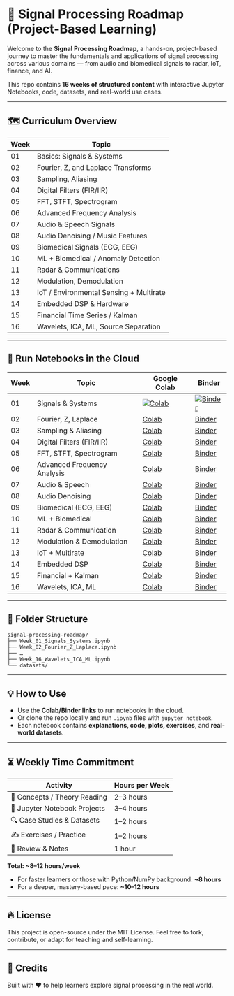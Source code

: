 # 🧠 Signal Processing Roadmap (Project-Based Learning)

Welcome to the **Signal Processing Roadmap**, a hands-on, project-based journey to master the fundamentals and applications of signal processing across various domains — from audio and biomedical signals to radar, IoT, finance, and AI.

This repo contains **16 weeks of structured content** with interactive Jupyter Notebooks, code, datasets, and real-world use cases.

---

## 🗺️ Curriculum Overview

| Week | Topic |
|------|-------|
| 01 | Basics: Signals & Systems |
| 02 | Fourier, Z, and Laplace Transforms |
| 03 | Sampling, Aliasing |
| 04 | Digital Filters (FIR/IIR) |
| 05 | FFT, STFT, Spectrogram |
| 06 | Advanced Frequency Analysis |
| 07 | Audio & Speech Signals |
| 08 | Audio Denoising / Music Features |
| 09 | Biomedical Signals (ECG, EEG) |
| 10 | ML + Biomedical / Anomaly Detection |
| 11 | Radar & Communications |
| 12 | Modulation, Demodulation |
| 13 | IoT / Environmental Sensing + Multirate |
| 14 | Embedded DSP & Hardware |
| 15 | Financial Time Series / Kalman |
| 16 | Wavelets, ICA, ML, Source Separation |

---

## 🚀 Run Notebooks in the Cloud

| Week | Topic | Google Colab | Binder |
|------|-------|---------------|--------|
| 01 | Signals & Systems | [![Colab](https://colab.research.google.com/assets/colab-badge.svg)](https://colab.research.google.com/github/minthanthtoo/signal-processing-roadmap/blob/main/Week_01_Signals_And_Systems.ipynb) | [![Binder](https://mybinder.org/badge_logo.svg)](https://mybinder.org/v2/gh/minthanthtoo/signal-processing-roadmap/HEAD?filepath=Week_01_Signals_And_Systems.ipynb) |
| 02 | Fourier, Z, Laplace | [Colab](https://colab.research.google.com/github/minthanthtoo/signal-processing-roadmap/blob/main/Week_02_Sampling_And_Aliasing.ipynb) | [Binder](https://mybinder.org/v2/gh/minthanthtoo/signal-processing-roadmap/HEAD?filepath=Week_02_Sampling_And_Aliasing.ipynb) |
| 03 | Sampling & Aliasing | [Colab](https://colab.research.google.com/github/minthanthtoo/signal-processing-roadmap/blob/main/Week_03_Fourier_Series_and_DFT.ipynb) | [Binder](https://mybinder.org/v2/gh/minthanthtoo/signal-processing-roadmap/HEAD?filepath=Week_03_Fourier_Series_and_DFT.ipynb) |
| 04 | Digital Filters (FIR/IIR) | [Colab](https://colab.research.google.com/github/minthanthtoo/signal-processing-roadmap/blob/main/Week_04_Digital_Filters.ipynb) | [Binder](https://mybinder.org/v2/gh/minthanthtoo/signal-processing-roadmap/HEAD?filepath=Week_04_Digital_Filters.ipynb) |
| 05 | FFT, STFT, Spectrogram | [Colab](https://colab.research.google.com/github/minthanthtoo/signal-processing-roadmap/blob/main/Week_05_FFT_STFT_Spectrogram.ipynb) | [Binder](https://mybinder.org/v2/gh/minthanthtoo/signal-processing-roadmap/HEAD?filepath=Week_05_FFT_STFT_Spectrogram.ipynb) |
| 06 | Advanced Frequency Analysis | [Colab](https://colab.research.google.com/github/minthanthtoo/signal-processing-roadmap/blob/main/Week_06_Advanced_Spectral.ipynb) | [Binder](https://mybinder.org/v2/gh/minthanthtoo/signal-processing-roadmap/HEAD?filepath=Week_06_Advanced_Spectral.ipynb) |
| 07 | Audio & Speech | [Colab](https://colab.research.google.com/github/minthanthtoo/signal-processing-roadmap/blob/main/Week_07_Audio_Speech.ipynb) | [Binder](https://mybinder.org/v2/gh/minthanthtoo/signal-processing-roadmap/HEAD?filepath=Week_07_Audio_Speech.ipynb) |
| 08 | Audio Denoising | [Colab](https://colab.research.google.com/github/minthanthtoo/signal-processing-roadmap/blob/main/Week_08_Audio_Denoising.ipynb) | [Binder](https://mybinder.org/v2/gh/minthanthtoo/signal-processing-roadmap/HEAD?filepath=Week_08_Audio_Denoising.ipynb) |
| 09 | Biomedical (ECG, EEG) | [Colab](https://colab.research.google.com/github/minthanthtoo/signal-processing-roadmap/blob/main/Week_09_Biomedical.ipynb) | [Binder](https://mybinder.org/v2/gh/minthanthtoo/signal-processing-roadmap/HEAD?filepath=Week_09_Biomedical.ipynb) |
| 10 | ML + Biomedical | [Colab](https://colab.research.google.com/github/minthanthtoo/signal-processing-roadmap/blob/main/Week_10_ML_Biomedical.ipynb) | [Binder](https://mybinder.org/v2/gh/minthanthtoo/signal-processing-roadmap/HEAD?filepath=Week_10_ML_Biomedical.ipynb) |
| 11 | Radar & Communication | [Colab](https://colab.research.google.com/github/minthanthtoo/signal-processing-roadmap/blob/main/Week_11_Radar_Communication.ipynb) | [Binder](https://mybinder.org/v2/gh/minthanthtoo/signal-processing-roadmap/HEAD?filepath=Week_11_Radar_Communication.ipynb) |
| 12 | Modulation & Demodulation | [Colab](https://colab.research.google.com/github/minthanthtoo/signal-processing-roadmap/blob/main/Week_12_Modulation.ipynb) | [Binder](https://mybinder.org/v2/gh/minthanthtoo/signal-processing-roadmap/HEAD?filepath=Week_12_Modulation.ipynb) |
| 13 | IoT + Multirate | [Colab](https://colab.research.google.com/github/minthanthtoo/signal-processing-roadmap/blob/main/Week_13_IoT_Multirate.ipynb) | [Binder](https://mybinder.org/v2/gh/minthanthtoo/signal-processing-roadmap/HEAD?filepath=Week_13_IoT_Multirate.ipynb) |
| 14 | Embedded DSP | [Colab](https://colab.research.google.com/github/minthanthtoo/signal-processing-roadmap/blob/main/Week_14_Embedded_DSP.ipynb) | [Binder](https://mybinder.org/v2/gh/minthanthtoo/signal-processing-roadmap/HEAD?filepath=Week_14_Embedded_DSP.ipynb) |
| 15 | Financial + Kalman | [Colab](https://colab.research.google.com/github/minthanthtoo/signal-processing-roadmap/blob/main/Week_15_Financial_Kalman.ipynb) | [Binder](https://mybinder.org/v2/gh/minthanthtoo/signal-processing-roadmap/HEAD?filepath=Week_15_Financial_Kalman.ipynb) |
| 16 | Wavelets, ICA, ML | [Colab](https://colab.research.google.com/github/minthanthtoo/signal-processing-roadmap/blob/main/Week_16_Wavelets_ICA_ML.ipynb) | [Binder](https://mybinder.org/v2/gh/minthanthtoo/signal-processing-roadmap/HEAD?filepath=Week_16_Wavelets_ICA_ML.ipynb) |

---

## 📂 Folder Structure

```
signal-processing-roadmap/
├── Week_01_Signals_Systems.ipynb
├── Week_02_Fourier_Z_Laplace.ipynb
├── …
├── Week_16_Wavelets_ICA_ML.ipynb
└── datasets/
```

---

## 💡 How to Use

- Use the **Colab/Binder links** to run notebooks in the cloud.
- Or clone the repo locally and run `.ipynb` files with `jupyter notebook`.
- Each notebook contains **explanations, code, plots, exercises**, and **real-world datasets**.

---

## ⏳ Weekly Time Commitment

| Activity                    | Hours per Week |
|----------------------------|----------------|
| 📖 Concepts / Theory Reading | 2–3 hours       |
| 🧪 Jupyter Notebook Projects | 3–4 hours       |
| 🔍 Case Studies & Datasets   | 1–2 hours       |
| ✍️ Exercises / Practice      | 1–2 hours       |
| 🧠 Review & Notes            | 1 hour          |

**Total: ~8–12 hours/week**

- For faster learners or those with Python/NumPy background: **~8 hours**
- For a deeper, mastery-based pace: **~10–12 hours**

---

## 🔥 License

This project is open-source under the MIT License. Feel free to fork, contribute, or adapt for teaching and self-learning.

---

## 🌟 Credits

Built with ❤️ to help learners explore signal processing in the real world.